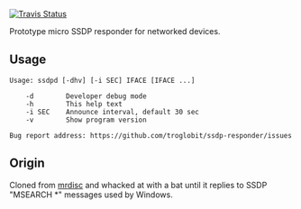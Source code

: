 [![Travis Status][]][Travis]

Prototype micro SSDP responder for networked devices.

Usage
-----

```
Usage: ssdpd [-dhv] [-i SEC] IFACE [IFACE ...]

    -d        Developer debug mode
    -h        This help text
    -i SEC    Announce interval, default 30 sec
    -v        Show program version

Bug report address: https://github.com/troglobit/ssdp-responder/issues
```

Origin
------

Cloned from [mrdisc](https://github.com/troglobit/mrdisc) and whacked at
with a bat until it replies to SSDP "MSEARCH *" messages used by Windows.

[Travis]:        https://travis-ci.org/troglobit/ssdp-responder
[Travis Status]: https://travis-ci.org/troglobit/ssdp-responder.png?branch=master
